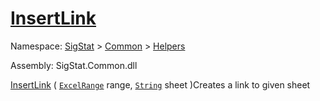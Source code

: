 # [InsertLink](./ExcelHelper-100663996.md)

Namespace: [SigStat]() > [Common](./../../README.md) > [Helpers](./../README.md)

Assembly: SigStat.Common.dll

[InsertLink](./ExcelHelper-100663996.md) ( [`ExcelRange`](./ExcelHelper-100663996.md) range, [`String`](https://docs.microsoft.com/en-us/dotnet/api/System.String) sheet )Creates a link to given sheet
